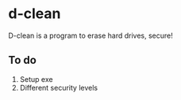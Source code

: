 # d-clean
D-clean is a program to erase hard drives, secure! 


## To do
1. Setup exe
2. Different security levels
